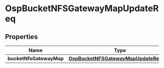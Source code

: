 # OspBucketNFSGatewayMapUpdateReq

## Properties
Name | Type | Description | Notes
------------ | ------------- | ------------- | -------------
**bucketNfsGatewayMap** | [**OspBucketNFSGatewayMapUpdateReqInfo**](OspBucketNFSGatewayMapUpdateReqInfo.md) |  |  [optional]
